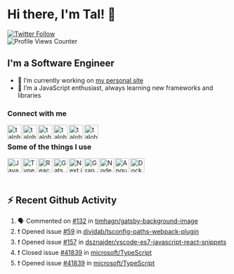 # Hi there, I'm Tal! 👋
[![Twitter Follow](https://img.shields.io/twitter/follow/talohanax?color=1DA1F2&logo=twitter&style=for-the-badge)](https://twitter.com/intent/follow?original_referer=https%3A%2F%2Fgithub.com%2Ftalohana&screen_name=talohanax)  
![Profile Views Counter](https://komarev.com/ghpvc/?username=talohana)

## I'm a Software Engineer

- 🔭 I’m currently working on [my personal site][website]
- 🌱 I’m a JavaScript enthusiast, always learning new frameworks and libraries

### Connect with me

[<img align="left" alt="talohana | talohana.com" width="32px" src="https://gist.github.com/talohana/d6fb11e6b35272ea6d77ba0445ab5985/raw/3ad8f9cd95772ccf965993c65bbb66c4d2ccb0a1/brand.svg" />][website]
[<img align="left" alt="talohana | Twitter" width="32px" src="https://gist.github.com/talohana/d6fb11e6b35272ea6d77ba0445ab5985/raw/3ad8f9cd95772ccf965993c65bbb66c4d2ccb0a1/twitter.svg" />][twitter]
[<img align="left" alt="talohana | LinkedIn" width="32px" src="https://gist.github.com/talohana/d6fb11e6b35272ea6d77ba0445ab5985/raw/3ad8f9cd95772ccf965993c65bbb66c4d2ccb0a1/linkedin.svg" />][linkedin]
[<img align="left" alt="talohana | Medium" width="32px" src="https://gist.githubusercontent.com/talohana/d6fb11e6b35272ea6d77ba0445ab5985/raw/d321be7f5382f1e3b7faf5e1b549d31522269ade/medium.svg" />][medium]
[<img align="left" alt="talohana | dev.to" width="32px" src="https://gist.githubusercontent.com/talohana/d6fb11e6b35272ea6d77ba0445ab5985/raw/d321be7f5382f1e3b7faf5e1b549d31522269ade/dev-dot-to.svg" />][dev.to]
[<img align="left" alt="talohana | StackOverflow" width="32px" src="https://gist.github.com/talohana/d6fb11e6b35272ea6d77ba0445ab5985/raw/3ad8f9cd95772ccf965993c65bbb66c4d2ccb0a1/stackoverflow.svg" />][stackoverflow]

<br />

### Some of the things I use

<img align="left" alt="JavaScript" width="32px" src="https://gist.githubusercontent.com/talohana/d6fb11e6b35272ea6d77ba0445ab5985/raw/b7f5900194f193e3205547d3b03fa1b80b59ac1d/javascript.svg" />
<img align="left" alt="TypeScript" width="32px" src="https://gist.githubusercontent.com/talohana/d6fb11e6b35272ea6d77ba0445ab5985/raw/b7f5900194f193e3205547d3b03fa1b80b59ac1d/typescript.svg" />
<img align="left" alt="React" width="32px" src="https://gist.githubusercontent.com/talohana/d6fb11e6b35272ea6d77ba0445ab5985/raw/b7f5900194f193e3205547d3b03fa1b80b59ac1d/react.svg" />
<img align="left" alt="Gatsby" width="32px" src="https://gist.githubusercontent.com/talohana/d6fb11e6b35272ea6d77ba0445ab5985/raw/b7f5900194f193e3205547d3b03fa1b80b59ac1d/gatsby.svg" />
<img align="left" alt="Next.js" width="32px" src="https://gist.githubusercontent.com/talohana/d6fb11e6b35272ea6d77ba0445ab5985/raw/b7f5900194f193e3205547d3b03fa1b80b59ac1d/next-dot-js.svg" />
<img align="left" alt="GraphQL" width="32px" src="https://gist.githubusercontent.com/talohana/d6fb11e6b35272ea6d77ba0445ab5985/raw/b7f5900194f193e3205547d3b03fa1b80b59ac1d/graphql.svg" />
<img align="left" alt="Node.js" width="32px" src="https://gist.githubusercontent.com/talohana/d6fb11e6b35272ea6d77ba0445ab5985/raw/b7f5900194f193e3205547d3b03fa1b80b59ac1d/node-dot-js.svg" />
<img align="left" alt="Angular" width="32px" src="https://gist.githubusercontent.com/talohana/d6fb11e6b35272ea6d77ba0445ab5985/raw/b7f5900194f193e3205547d3b03fa1b80b59ac1d/angular.svg" />
<img align="left" alt="Docker" width="32px" src="https://gist.githubusercontent.com/talohana/d6fb11e6b35272ea6d77ba0445ab5985/raw/b7f5900194f193e3205547d3b03fa1b80b59ac1d/docker.svg" />

<br />
<br />
<br />

## :zap: Recent Github Activity

<!--START_SECTION:activity-->
1. 🗣 Commented on [#132](https://github.com/timhagn/gatsby-background-image/issues/132) in [timhagn/gatsby-background-image](https://github.com/timhagn/gatsby-background-image)
2. ❗️ Opened issue [#59](https://github.com/dividab/tsconfig-paths-webpack-plugin/issues/59) in [dividab/tsconfig-paths-webpack-plugin](https://github.com/dividab/tsconfig-paths-webpack-plugin)
3. ❗️ Opened issue [#157](https://github.com/dsznajder/vscode-es7-javascript-react-snippets/issues/157) in [dsznajder/vscode-es7-javascript-react-snippets](https://github.com/dsznajder/vscode-es7-javascript-react-snippets)
4. ❗️ Closed issue [#41839](https://github.com/microsoft/TypeScript/issues/41839) in [microsoft/TypeScript](https://github.com/microsoft/TypeScript)
5. ❗️ Opened issue [#41839](https://github.com/microsoft/TypeScript/issues/41839) in [microsoft/TypeScript](https://github.com/microsoft/TypeScript)
<!--END_SECTION:activity-->

[website]: https://talohana.com
[twitter]: https://twitter.com/talohanax
[linkedin]: https://www.linkedin.com/in/tal-ohana-8a663a146/
[medium]: https://medium.com/@tal.ohana.x
[dev.to]: https://dev.to/talohana
[stackoverflow]: https://stackoverflow.com/users/10715502/tal-ohana
